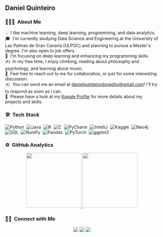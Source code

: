 <h2>Daniel Quinteiro</h2>


### 👨🏻‍💻 &nbsp;About Me

💡 &nbsp;I like machine learning, deep learning, programming, and data analytics.\
🎓 &nbsp;I'm currently studying Data Science and Engineering at the University of Las Palmas de Gran Canaria (ULPGC) and planning to pursue a Master's degree. I'm also open to job offers.\
🌱 &nbsp;I'm focusing on deep learning and enhancing my programming skills.\
✍️ &nbsp;In my free time, I enjoy climbing, reading about philosophy and psychology, and learning about music.\
💬 &nbsp;Feel free to reach out to me for collaboration, or just for some interesting discussion.\
✉️ &nbsp;You can send me an email at [danielquinteirodonaghy@gmail.com](mailto:danielquinteirodonaghy@gmail.com)! I'll try to respond as soon as I can.\
📄 &nbsp;Please have a look at my [Kaggle Profile](https://www.kaggle.com/kingteiro) for more details about my projects and skills.

### 🛠 &nbsp;Tech Stack

![Python](https://img.shields.io/badge/-Python-05122A?style=flat&logo=python)&nbsp;
![Java](https://img.shields.io/badge/-Java-05122A?style=flat&logo=Java&logoColor=FFA518)&nbsp;
![R](https://img.shields.io/badge/-R-05122A?style=flat&logo=R&logoColor=276DC3)&nbsp;
![C](https://img.shields.io/badge/-C-05122A?style=flat&logo=C&logoColor=A8B9CC)&nbsp;
![PyCharm](https://img.shields.io/badge/-PyCharm-05122A?style=flat&logo=pycharm)&nbsp;
![IntelliJ](https://img.shields.io/badge/-IntelliJ-05122A?style=flat&logo=intellij-idea)&nbsp;
![Kaggle](https://img.shields.io/badge/-Kaggle-05122A?style=flat&logo=kaggle)&nbsp;
![Neo4j](https://img.shields.io/badge/-Neo4j-05122A?style=flat&logo=neo4j)&nbsp;
![SQL](https://img.shields.io/badge/-SQL-05122A?style=flat&logo=sql)&nbsp;
![NumPy](https://img.shields.io/badge/-NumPy-05122A?style=flat&logo=numpy)&nbsp;
![Pandas](https://img.shields.io/badge/-Pandas-05122A?style=flat&logo=pandas)&nbsp;
![PyTorch](https://img.shields.io/badge/-PyTorch-05122A?style=flat&logo=pytorch)&nbsp;
![ggplot2](https://img.shields.io/badge/-ggplot2-05122A?style=flat&logo=r&logoColor=276DC3)

### ⚙️ &nbsp;GitHub Analytics

<p align="center">
<a href="https://github.com/danqdon">
  <img height="180em" src="https://github-readme-stats-eight-theta.vercel.app/api?username=danqdon&show_icons=true&theme=algolia&include_all_commits=true&count_private=true"/>
  <img height="180em" src="https://github-readme-stats-eight-theta.vercel.app/api/top-langs/?username=danqdon&layout=compact&langs_count=8&theme=algolia"/>
</a>
</p>

### 🤝🏻 &nbsp;Connect with Me

<p align="center">
<a href="https://www.linkedin.com/in/dani-quinteiro-24a202294/"><img src="https://img.shields.io/badge/-Daniel%20Quinteiro-0077B5?style=flat&logo=Linkedin&logoColor=white"/></a>
<a href="https://www.kaggle.com/kingteiro"><img src="https://img.shields.io/badge/-@kingteiro-20BEFF?style=flat&logo=Kaggle&logoColor=white"/></a>
<a href="mailto:daniel.quinteiro101@alu.ulpgc.es"><img src="https://img.shields.io/badge/-daniel.quinteiro101@alu.ulpgc.es-D14836?style=flat&logo=Gmail&logoColor=white"/></a>
</p>
